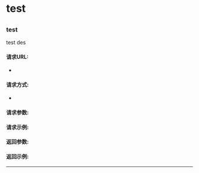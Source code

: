 # test 

## 

### test

test des

#### 请求URL:
- 

#### 请求方式:
- 

#### 请求参数:



#### 请求示例:



#### 返回参数:



#### 返回示例:



------


